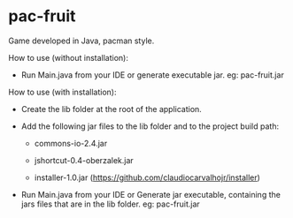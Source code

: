# pac-fruit
 Game developed in Java, pacman style.


How to use (without installation):

- Run Main.java from your IDE or generate executable jar. eg: pac-fruit.jar

How to use (with installation):

- Create the lib folder at the root of the application.

- Add the following jar files to the lib folder and to the project build path:

    - commons-io-2.4.jar

    - jshortcut-0.4-oberzalek.jar

    - installer-1.0.jar (https://github.com/claudiocarvalhojr/installer)

- Run Main.java from your IDE or Generate jar executable, containing the jars files that are in the lib folder. eg: pac-fruit.jar
